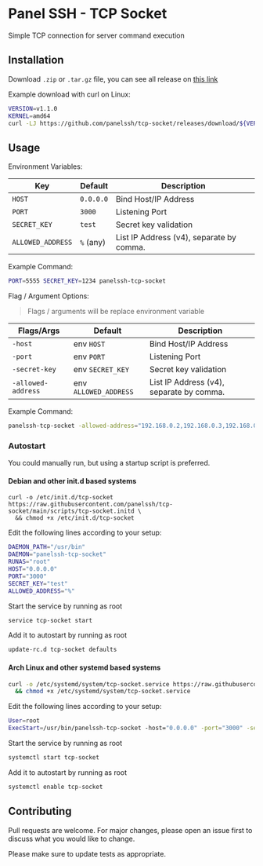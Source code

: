 # Panel SSH - TCP Socket

Simple TCP connection for server command execution

## Installation

Download `.zip` or `.tar.gz` file, you can see all release on [this link](https://github.com/panelssh/tcp-socket/releases)

Example download with curl on Linux:

```bash
VERSION=v1.1.0
KERNEL=amd64
curl -LJ https://github.com/panelssh/tcp-socket/releases/download/${VERSION}/panelssh-tcp-socket-${VERSION}-linux-${KERNEL}.tar.gz | tar -xz -C /usr/bin
```

## Usage

Environment Variables:

| Key               | Default   | Description                              |
|-------------------|-----------|------------------------------------------|
| `HOST`            | `0.0.0.0` | Bind Host/IP Address                     |
| `PORT`            | `3000`    | Listening Port                           |
| `SECRET_KEY`      | `test`    | Secret key validation                    |
| `ALLOWED_ADDRESS` | `%` (any) | List IP Address (v4), separate by comma. |

Example Command:

```bash
PORT=5555 SECRET_KEY=1234 panelssh-tcp-socket
```

Flag / Argument Options:

> Flags / arguments will be replace environment variable

| Flags/Args         | Default               | Description                              |
|--------------------|-----------------------|------------------------------------------|
| `-host`            | env `HOST`            | Bind Host/IP Address                     |
| `-port`            | env `PORT`            | Listening Port                           |
| `-secret-key`      | env `SECRET_KEY`      | Secret key validation                    |
| `-allowed-address` | env `ALLOWED_ADDRESS` | List IP Address (v4), separate by comma. |

Example Command:

```bash
panelssh-tcp-socket -allowed-address="192.168.0.2,192.168.0.3,192.168.0.4"
```

### Autostart

You could manually run, but using a startup script is preferred.

#### Debian and other init.d based systems

```shell
curl -o /etc/init.d/tcp-socket https://raw.githubusercontent.com/panelssh/tcp-socket/main/scripts/tcp-socket.initd \
  && chmod +x /etc/init.d/tcp-socket
```

Edit the following lines according to your setup:

```bash
DAEMON_PATH="/usr/bin"
DAEMON="panelssh-tcp-socket"
RUNAS="root"
HOST="0.0.0.0"
PORT="3000"
SECRET_KEY="test"
ALLOWED_ADDRESS="%"
```

Start the service by running as root

```bash
service tcp-socket start
```

Add it to autostart by running as root

```bash
update-rc.d tcp-socket defaults
```

#### Arch Linux and other systemd based systems

```bash
curl -o /etc/systemd/system/tcp-socket.service https://raw.githubusercontent.com/panelssh/tcp-socket/main/scripts/tcp-socket.initd \
  && chmod +x /etc/systemd/system/tcp-socket.service
```

Edit the following lines according to your setup:

```bash
User=root
ExecStart=/usr/bin/panelssh-tcp-socket -host="0.0.0.0" -port="3000" -secret-key="test" -allowed-address="%"
```

Start the service by running as root

```bash
systemctl start tcp-socket
```

Add it to autostart by running as root

```bash
systemctl enable tcp-socket
```

## Contributing

Pull requests are welcome. For major changes, please open an issue first to discuss what you would like to change.

Please make sure to update tests as appropriate.
